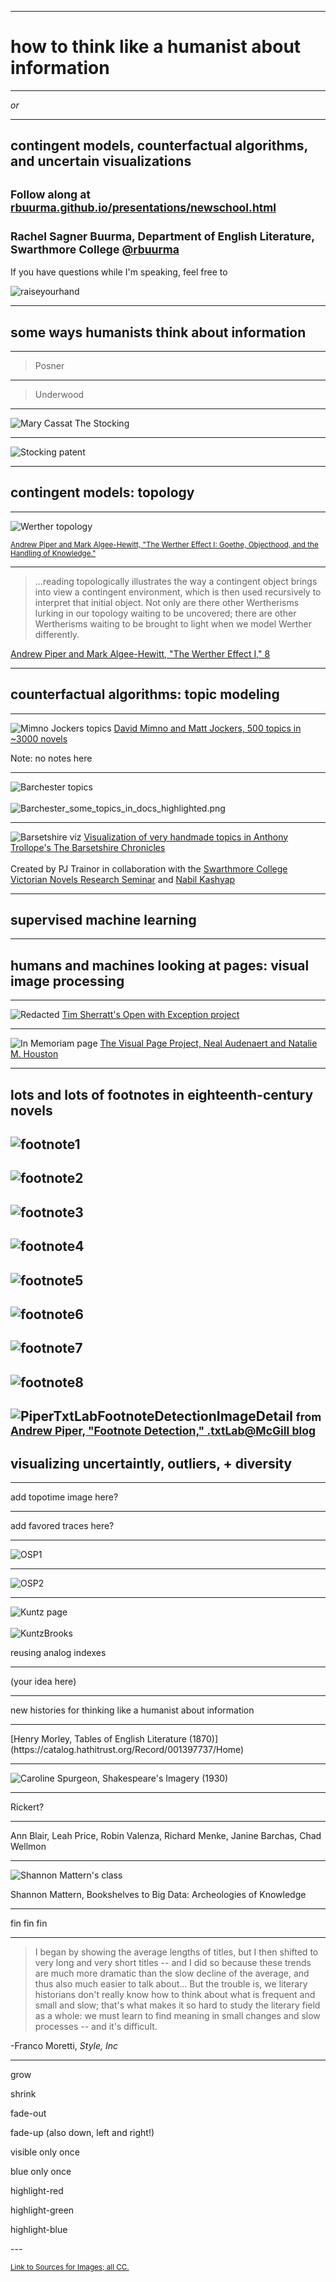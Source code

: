 
<section data-background="BuurmaImage2.jpg"></section>

---

# how to think like a humanist about information


---

_or_

---

## contingent models, counterfactual algorithms, and uncertain visualizations

<small>Follow along at [rbuurma.github.io/presentations/newschool.html](http://theotherdh.com/presentations/newschool.html)</small>
<br>
<br><small>Rachel Sagner Buurma, Department of English Literature, Swarthmore College [@rbuurma](http://twitter.com/rbuurma)</small>
---

If you have questions while I'm speaking, feel free to

![raiseyourhand](dograisinghand.gif)

---

## some ways humanists think about information 

---

> Posner

---

> Underwood

---

![Mary Cassat The Stocking](TheStockingnypl.digitalcollections.7aa3aa10-4714-0130-994a-58d385a7b928.001.v.jpg)

---

![Stocking patent](brownstockingpatent.jpg)

---

## contingent models: topology

---

![Werther topology](Werther.png)

[<small>Andrew Piper and Mark Algee-Hewitt, "The Werther Effect I: Goethe, Objecthood, and the Handling of Knowledge."</small>](http://piperlab.mcgill.ca/pdfs/WertherEffect1.pdf)

---

> ...reading topologically illustrates the way a contingent object brings into view a contingent environment, which is then used recursively to interpret that initial object. Not only are there other Wertherisms lurking in our topology waiting to be uncovered; there are other Wertherisms waiting to be brought to light when we model Werther differently. 

[Andrew Piper and Mark Algee-Hewitt, "The Werther Effect I," 8]((http://piperlab.mcgill.ca/pdfs/WertherEffect1.pdf))

---

## counterfactual algorithms: topic modeling

---
![Mimno Jockers topics](MimnoJockers500topics.png)
[David Mimno and Matt Jockers, 500 topics in ~3000 novels](https://mimno.infosci.cornell.edu/novels/plot.html)

Note: no notes here

---

![Barchester topics](Barchester_topics.png)
<br>
<br>
![Barchester_some_topics_in_docs_highlighted.png](Barchester_some_topics_in_docs_highlighted.png)

---

![Barsetshire viz](Barsetshire.png)
[Visualization of very handmade topics in Anthony Trollope's The Barsetshire Chronicles](http://trainorpj.github.io/barsetshire-series/)
<br>
<br>
Created by PJ Trainor in collaboration with the [Swarthmore College Victorian Novels Research Seminar](http://vic-sem-2016.github.io/) and [Nabil Kashyap](http://www.nabilk.com/)

---

## supervised machine learning 

---

## humans and machines looking at pages: visual image processing

---

![Redacted](SherrattRedacted.png)
[Tim Sherratt's Open with Exception project](owebrowse.herokuapp.com)

---

![In Memoriam page](InMem.png)
[The Visual Page Project, Neal Audenaert and Natalie M. Houston](http://nmhouston.com/visual-page/)

---
lots and lots of footnotes in eighteenth-century novels
---
![footnote1](footnote.tif)
---
![footnote2](footnote10_002280050100190.TIF)
---
![footnote3](footnote11_001910020302920.TIF)
---
![footnote4](footnote4.TIF)
---
![footnote5](footnote5032710140001830.TIF)
---
![footnote6](footnote6032710140000880.TIF)
---
![footnote7](footnote7_026840010300120.TIF)
---
![footnote8](footnote9_005200120000170.TIF)
---
![PiperTxtLabFootnoteDetectionImageDetail](PiperFootnoteDetection.png)
<small>from [Andrew Piper, "Footnote Detection," .txtLab@McGill blog](http://txtlab.org/?p=395)</small>
---

## visualizing uncertaintly, outliers, + diversity 

---

add topotime image here?

---

add favored traces here?

---

![OSP1](OSPEnglishTop.png)

---

![OSP2](OSPEnglish6.png)

---

![Kuntz page](Kuntz.png)
<br>
<br>
![KuntzBrooks](KuntzBrooksdata.png)



reusing analog indexes


---

(your idea here)

---

new histories for thinking like a humanist about information

---

<section data-background="BuurmaImage2.jpg"></section>
[Henry Morley, Tables of English Literature (1870)](https://catalog.hathitrust.org/Record/001397737/Home)
</section>

---

![Caroline Spurgeon, Shakespeare's Imagery (1930)](ShakespearesImagery.png)

---

Rickert?

---

Ann Blair, Leah Price, Robin Valenza, Richard Menke, Janine Barchas, Chad Wellmon

---

![Shannon Mattern's class](Mattern1.png)

Shannon Mattern, Bookshelves to Big Data: Archeologies of Knowledge

---

<section data-background="eniacwomen.jpg">
fin fin fin 
</section>

---

> I began by showing the average lengths of titles, but I then shifted to very long and very short titles -- and I did so because these trends are much more dramatic than the slow decline of the average, and thus also much easier to talk about... But the trouble is, we literary historians don't really know how to think about what is frequent and small and slow; that's what makes it so hard to study the literary field as a whole: we must learn to find meaning in small changes and slow processes -- and it's difficult.

-Franco Moretti, *Style, Inc*

---
<section>
    <p class="fragment grow">grow</p>
    <p class="fragment shrink">shrink</p>
    <p class="fragment fade-out">fade-out</p>
    <p class="fragment fade-up">fade-up (also down, left and right!)</p>
    <p class="fragment current-visible">visible only once</p>
    <p class="fragment highlight-current-blue">blue only once</p>
    <p class="fragment highlight-red">highlight-red</p>
    <p class="fragment highlight-green">highlight-green</p>
    <p class="fragment highlight-blue">highlight-blue</p>
</section>
---

<small>[Link to Sources for Images; all CC.]()</small>
